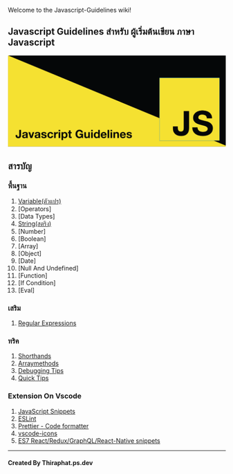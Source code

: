 Welcome to the Javascript-Guidelines wiki!
## Javascript Guidelines สำหรับ ผู้เริ่มต้นเขียน ภาษา Javascript
![banner](https://github.com/thiraphat-ps-dev/Javascript-Guidelines/blob/master/banner.png?raw=true)
## สารบัญ

### พื้นฐาน
1. [Variable(ตัวแปร)](https://github.com/thiraphat-ps-dev/Javascript-Guidelines/wiki/Variable)
1. [Operators]
1. [Data Types]
1. [String(สตริง)](https://github.com/thiraphat-ps-dev/Javascript-Guidelines/wiki/String)
1. [Number]
1. [Boolean]
1. [Array]
1. [Object]
1. [Date]
1. [Null And Undefined]
1. [Function]
1. [If Condition]
1. [Eval]

### เสริม
1. [Regular Expressions](https://github.com/thiraphat-ps-dev/Javascript-Guidelines/wiki/Regular-Expressions)

### ทริค
1. [Shorthands](https://github.com/thiraphat-ps-dev/Javascript-Guidelines/wiki/Shorthands)
1. [Arraymethods](https://github.com/thiraphat-ps-dev/Javascript-Guidelines/wiki/Arraymethods)
1. [Debugging Tips](https://github.com/thiraphat-ps-dev/Javascript-Guidelines/wiki/Debugging-Tips)
1. [Quick Tips](https://github.com/thiraphat-ps-dev/Javascript-Guidelines/wiki/Quick-Tips)

### Extension On Vscode
1. [JavaScript Snippets](https://marketplace.visualstudio.com/items?itemName=nathanchapman.JavaScriptSnippets)
1. [ESLint](https://marketplace.visualstudio.com/items?itemName=dbaeumer.vscode-eslint)
1. [Prettier - Code formatter](https://marketplace.visualstudio.com/items?itemName=esbenp.prettier-vscode)
1. [vscode-icons](https://marketplace.visualstudio.com/items?itemName=vscode-icons-team.vscode-icons)
1. [ES7 React/Redux/GraphQL/React-Native snippets](https://marketplace.visualstudio.com/items?itemName=dsznajder.es7-react-js-snippets)
-------
#### Created By Thiraphat.ps.dev
